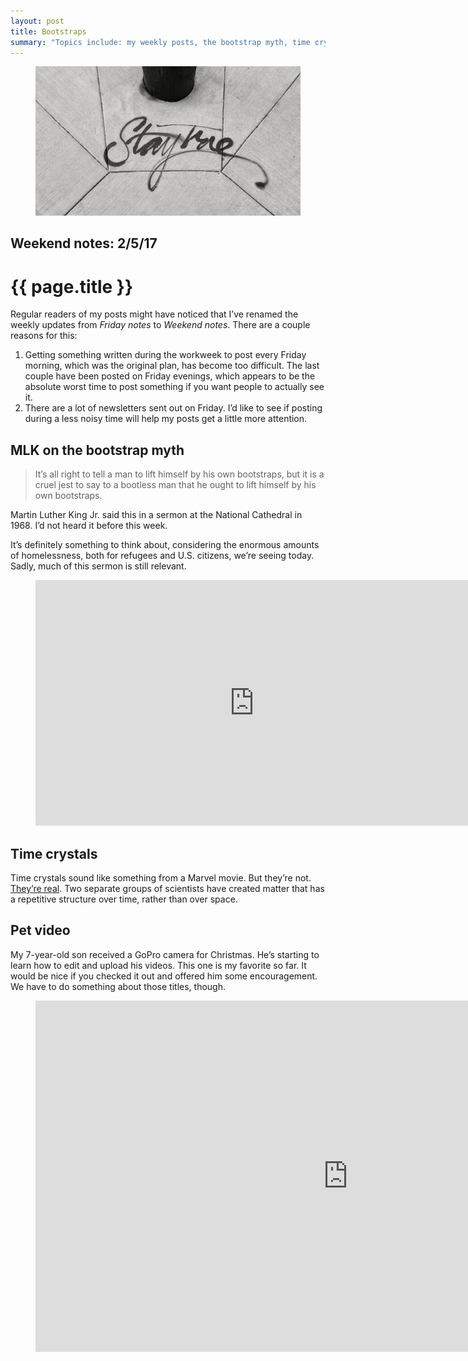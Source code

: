 ```yaml
---
layout: post
title: Bootstraps
summary: "Topics include: my weekly posts, the bootstrap myth, time crystals, and a pet video."
---
```


<figure class="wide">
  <img src="/img/medium/1*hXeZeNdC_-WdaRGedlqN4A.jpeg">
</figure>

<h2 class="kicker">Weekend notes: 2/5/17</h2>

# {{ page.title }}

Regular readers of my posts might have noticed that I’ve renamed the weekly updates from <em>Friday notes</em> to <em>Weekend notes</em>. There are a couple reasons for this:

<ol>
  <li>Getting something written during the workweek to post every Friday morning, which was the original plan, has become too difficult. The last couple have been posted on Friday evenings, which appears to be the absolute worst time to post something if you want people to actually see it.</li>
  <li>There are a lot of newsletters sent out on Friday. I’d like to see if posting during a less noisy time will help my posts get a little more attention.</li>
</ol>

## MLK on the bootstrap myth

<blockquote>It’s all right to tell a man to lift himself by his own bootstraps, but it is a cruel jest to say to a bootless man that he ought to lift himself by his own bootstraps.</blockquote>

Martin Luther King Jr. said this in a sermon at the National Cathedral in 1968. I’d not heard it before this week.

It’s definitely something to think about, considering the enormous amounts of homelessness, both for refugees and U.S. citizens, we’re seeing today. Sadly, much of this sermon is still relevant.

<figure>
  <div class="video-container">
    <iframe src="https://www.youtube.com/embed/AFbt7cO30jQ?start=849&amp;feature=oembed&amp;start=849" scrolling="no" width="700" height="393" frameborder="0"></iframe>
  </div>
</figure>

## Time crystals

Time crystals sound like something from a Marvel movie. But they’re not. <a href="http://news.berkeley.edu/2017/01/26/scientists-unveil-new-form-of-matter-time-crystals/">They’re real</a>. Two separate groups of scientists have created matter that has a repetitive structure over time, rather than over space.

## Pet video

My 7-year-old son received a GoPro camera for Christmas. He’s starting to learn how to edit and upload his videos. This one is my favorite so far. It would be nice if you checked it out and offered him some encouragement. We have to do something about those titles, though.

<figure>
  <div class="video-container">
    <iframe src="https://www.youtube.com/embed/eSKb8dBQexo?rel=0" scrolling="no" width="1000" height="562" frameborder="0"></iframe>
  </div>
</figure>
